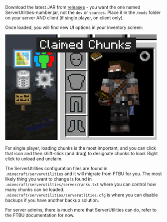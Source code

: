 Download the latest JAR from [releases](https://github.com/GTNewHorizons/ServerUtilities/releases) - you want the one named ServerUtilities-number.jar, not the `dev` or `sources`. Place it in the `/mods` folder on your server AND client (if single player, on client only).

Once loaded, you will find new UI options in your inventory screen:

![ServerUtilities GUI](claimed_chunks.png)

For single player, loading chunks is the most important, and you can click that icon and then shift-click (and drag) to designate chunks to load. Right click to unload and unclaim.

The ServerUtilities configuration files are found in `.minecraft/serverutilities` and it will migrate from FTBU for you. The most likely thing you want to change is found in `.minecraft/serverutilties/server/ranks.txt` where you can control how many chunks can be loaded. `.minecraft/serverutilities/serverutlities.cfg` is where you can disable backups if you have another backup solution.

For server admins, there is much more that ServerUtilities can do, refer to the FTBU documentation for now.
